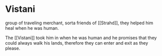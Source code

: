 # Vistani
group of traveling merchant, sorta friends of [[Strahd]], they helped him heal when he was human.

The [[Vistani]] took him in when he was human and he promises that they could always walk his lands, therefore they can enter and exit as they please.